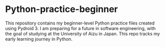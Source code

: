 # Python-practice-beginner
This repository contains my beginner-level Python practice files created using Pydroid 3. I am preparing for a future in software engineering, with the goal of studying at the University of Aizu in Japan. This repo tracks my early learning journey in Python.
